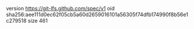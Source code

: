version https://git-lfs.github.com/spec/v1
oid sha256:aee111d0ec62f05cb5a60d2659016101a56305f74dfb174990f8b56e1c279518
size 461
